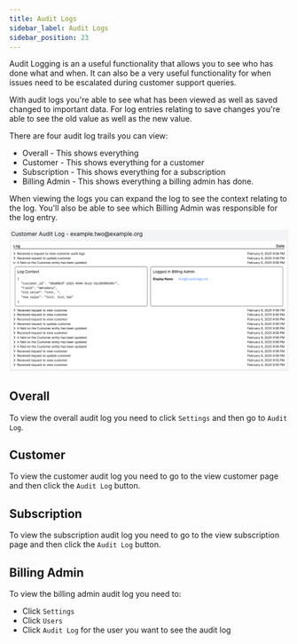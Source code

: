 ```yaml
---
title: Audit Logs
sidebar_label: Audit Logs
sidebar_position: 23
---
```

Audit Logging is an a useful functionality that allows you to see who has done what and when. It can also be a very useful functionality for when issues need to be escalated during customer support queries.

With audit logs you're able to see what has been viewed as well as saved changed to important data. For log entries relating to save changes you're able to see the old value as well as the new value. 

There are four audit log trails you can view:

* Overall - This shows everything
* Customer - This shows everything for a customer
* Subscription - This shows everything for a subscription
* Billing Admin - This shows everything a billing admin has done.

When viewing the logs you can expand the log to see the context relating to the log. You'll also be able to see which Billing Admin was responsible for the log entry.

![View Audit Logs](./aduit_log_images/customer_view.png)

## Overall

To view the overall audit log you need to click `Settings` and then go to `Audit Log`.

## Customer

To view the customer audit log you need to go to the view customer page and then click the `Audit Log` button.

## Subscription

To view the subscription audit log you need to go to the view subscription page and then click the `Audit Log` button.

## Billing Admin

To view the billing admin audit log you need to:

* Click `Settings`
* Click `Users`
* Click `Audit Log` for the user you want to see the audit log